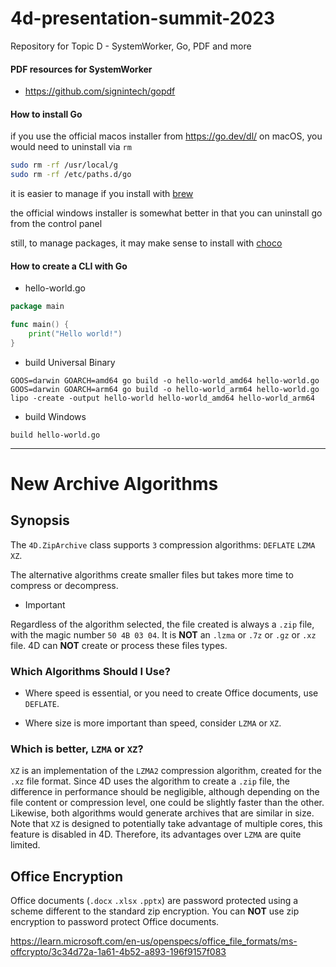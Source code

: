 # 4d-presentation-summit-2023
Repository for Topic D - SystemWorker, Go, PDF and more

#### PDF resources for SystemWorker

* https://github.com/signintech/gopdf

#### How to install Go

if you use the official macos installer from https://go.dev/dl/ on macOS, you would need to uninstall via `rm`

```sh
sudo rm -rf /usr/local/g
sudo rm -rf /etc/paths.d/go
```

it is easier to manage if you install with [brew](https://formulae.brew.sh/formula/go)

the official windows installer is somewhat better in that you can uninstall go from the control panel

still, to manage packages, it may make sense to install with [choco](https://chocolatey.org)

#### How to create a CLI with Go

* hello-world.go

```go
package main

func main() {
    print("Hello world!")
}
```

* build Universal Binary 

```
GOOS=darwin GOARCH=amd64 go build -o hello-world_amd64 hello-world.go
GOOS=darwin GOARCH=arm64 go build -o hello-world_arm64 hello-world.go
lipo -create -output hello-world hello-world_amd64 hello-world_arm64
```

* build Windows

```
build hello-world.go
```

---

# New Archive Algorithms

## Synopsis

The `4D.ZipArchive` class supports `3` compression algorithms: `DEFLATE` `LZMA` `XZ`.

The alternative algorithms create smaller files but takes more time to compress or decompress.

* Important

Regardless of the algorithm selected, the file created is always a `.zip` file, with the magic number `50 4B 03 04`. It is **NOT** an `.lzma` or `.7z` or `.gz` or `.xz` file. 4D can **NOT** create or process these files types. 

### Which Algorithms Should I Use?

* Where speed is essential, or you need to create Office documents, use `DEFLATE`. 

* Where size is more important than speed, consider `LZMA` or `XZ`.

### Which is better, `LZMA` or `XZ`?

`XZ` is an implementation of the `LZMA2` compression algorithm, created for the `.xz` file format.
Since 4D uses the algorithm to create a `.zip` file, the difference in performance should be negligible, although depending on the file content or compression level, one could be slightly faster than the other. Likewise, both algorithms would generate archives that are similar in size. Note that `XZ` is designed to potentially take advantage of multiple cores, this feature is disabled in 4D. Therefore, its advantages over `LZMA` are quite limited. 

## Office Encryption

Office documents (`.docx` `.xlsx` `.pptx`) are password protected using a scheme different to the standard zip encryption. You can **NOT** use zip encryption to password protect Office documents.

https://learn.microsoft.com/en-us/openspecs/office_file_formats/ms-offcrypto/3c34d72a-1a61-4b52-a893-196f9157f083
